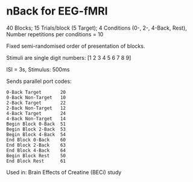 # nBack for EEG-fMRI

40 Blocks; 15 Trials/block (5 Target); 4 Conditions (0-, 2-, 4-Back, Rest), Number repetitions per conditions = 10

Fixed semi-randomised order of presentation of blocks. 

Stimuli are single digit numbers: [1 2 3 4 5 6 7 8 9]

ISI = 3s, Stimulus: 500ms

Sends parallel port codes:

	0-Back Target       20 
	0-Back Non-Target   10
	2-Back Target       22
	2-Back Non-Target   12
	4-Back Target       24
	4-Back Non-Target   14
	Begin Block 0-Back  51
	Begin Block 2-Back  53
	Begin Block 4-Back  54
	End Block 0-Back    60
	End Block 2-Back    63
	End Block 4-Back    64
	Begin Block Rest    50
	End Block Rest      61


Used in: Brain Effects of Creatine (BECi) study
